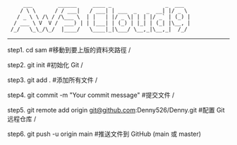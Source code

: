          ___        ______     ____ _                 _  ___  
        / \ \      / / ___|   / ___| | ___  _   _  __| |/ _ \ 
       / _ \ \ /\ / /\___ \  | |   | |/ _ \| | | |/ _` | (_) |
      / ___ \ V  V /  ___) | | |___| | (_) | |_| | (_| |\__, |
     /_/   \_\_/\_/  |____/   \____|_|\___/ \__,_|\__,_|  /_/ 
 ----------------------------------------------------------------- 

step1. cd sam    #移動到要上版的資料夾路徑 /

step2. git init  #初始化 Git  /

step3. git add . #添加所有文件 /

step4. git commit -m "Your commit message" #提交文件 /

step5. git remote add origin git@github.com:Denny526/Denny.git #配置 Git 远程仓库 /

step6. git push -u origin main  #推送文件到 GitHub (main 或 master) 